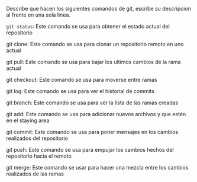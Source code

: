 Describe que hacen los siguientes comandos de git, escribe su descripcion al frente en una sola linea.

`git status`: Este comando se usa para obtener el estado actual del repositorio

git clone: Este comando se usa para clonar un repositorio remoto en uno actual

git pull: Este comando se usa para bajar los ultimos cambios de la rama actual

git checkout: Este comando se usa para moverse entre ramas

git log: Este comando se usa para ver el historial de commits 

git branch: Este comando se usa para ver la lista de las ramas creadas 

git add: Este comando se usa para adicionar nuevos archivos y que estén en el staying area

git commit: Este comando se usa para poner mensajes en los cambios realizados del repositorio

git push: Este comando se usa para empujar los cambios hechos del repositorio hacia el remoto

git merge: Este comando se usar para hacer una mezcla entre los cambios realizados de las ramas
